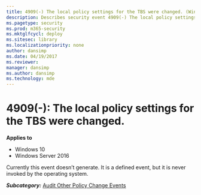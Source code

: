 ```yaml
---
title: 4909(-) The local policy settings for the TBS were changed. (Windows 10)
description: Describes security event 4909(-) The local policy settings for the TBS were changed.
ms.pagetype: security
ms.prod: m365-security
ms.mktglfcycl: deploy
ms.sitesec: library
ms.localizationpriority: none
author: dansimp
ms.date: 04/19/2017
ms.reviewer: 
manager: dansimp
ms.author: dansimp
ms.technology: mde
---
```


# 4909(-): The local policy settings for the TBS were changed.

**Applies to**
-   Windows 10
-   Windows Server 2016


Currently this event doesn’t generate. It is a defined event, but it is never invoked by the operating system.

***Subcategory:***&nbsp;[Audit Other Policy Change Events](audit-other-policy-change-events.md)


